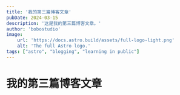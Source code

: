 ```yaml
---
title: '我的第三篇博客文章'
pubDate: 2024-03-15
description: '这是我的第三篇博客文章。'
author: 'bobostudio'
image:
    url: 'https://docs.astro.build/assets/full-logo-light.png'
    alt: 'The full Astro logo.'
tags: ["astro", "blogging", "learning in public"]
---
```


# 我的第三篇博客文章

